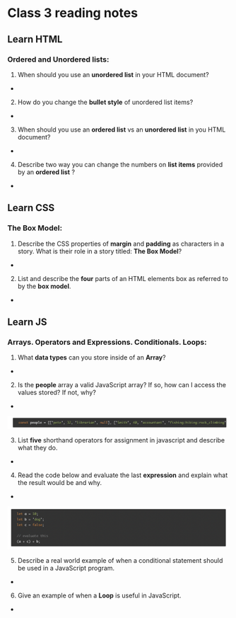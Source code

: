 # Class 3 reading notes

## Learn HTML

### **Ordered** and **Unordered** lists:

1. When should you use an **unordered list** in your HTML document?

*

2. How do you change the **bullet style** of unordered list items?

*

3. When should you use an **ordered list** vs an **unordered list** in you HTML document?

*

4. Describe two way you can change the numbers on **list items** provided by an **ordered list** ?

  *


## **Learn CSS**

### **The Box Model**:

1. Describe the CSS properties of **margin** and **padding** as characters in a story. What is their role in a story titled: **The Box Model**?

*

2. List and describe the **four** parts of an HTML elements box as referred to by the **box model**.

*

## **Learn JS**

### **Arrays**. **Operators** and **Expressions**. **Conditionals**. **Loops**:

1. What **data types** can you store inside of an **Array**?

*

2. Is the **people** array a valid JavaScript array? If so, how can I access the values stored? If not, why?

*


![image](../img/Array.png)


3. List **five** shorthand operators for assignment in javascript and describe what they do.

*

4. Read the code below and evaluate the last **expression** and explain what the result would be and why.

*

![image](../img/expression.png)

5. Describe a real world example of when a conditional statement should be used in a JavaScript program.

*

6. Give an example of when a **Loop** is useful in JavaScript.

*

